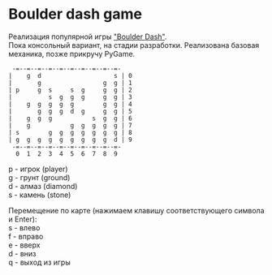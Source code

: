 
# Boulder dash game

Реализация популярной игры ["Boulder Dash"](https://ru.wikipedia.org/wiki/Boulder_Dash).  
Пока консольный вариант, на стадии разработки. Реализована базовая механика, позже прикручу PyGame.

```
 -=--=--=--=--=--=--=--=--=--=-
|    g  d                    s | 0
|       g                 g  g | 1
| p     g  s     s  g     g  g | 2
|          s  g  g  g     g  g | 3
|    g  g  g  g  g        g  g | 4
|       g  g  g  d  g     g  g | 5
|    g  g  g           s  g  g | 6
|    g           g  g  g  g  g | 7
| s        g  g  g  g  g  g  g | 8
| g  g  g  g  g  g  g  g  g  d | 9
 -=--=--=--=--=--=--=--=--=--=-
  0  1  2  3  4  5  6  7  8  9
```

p - игрок (player)  
g - грунт (ground)  
d - алмаз (diamond)  
s - камень (stone)  

Перемещение по карте (нажимаем клавишу соответствующего символа и Enter):  
s - влево  
f - вправо  
e - вверх  
d - вниз  
q - выход из игры

